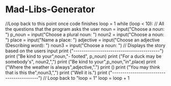 # Mad-Libs-Generator

//Loop back to this point once code finishes
loop = 1
while (loop < 10):
// All the questions that the program asks the user
    noun = input("Choose a noun: ")
    p_noun = input("Choose a plural noun: ")
    noun2 = input("Choose a noun: ")
    place = input("Name a place: ")
    adjective = input("Choose an adjective (Describing word): ")
    noun3 = input("Choose a noun: ")
// Displays the story based on the users input
    print ("------------------------------------------")
    print ("Be kind to your",noun,"- footed", p_noun)
    print ("For a duck may be somebody's", noun2,",")
    print ("Be kind to your",p_noun,"in",place)
    print ("Where the weather is always",adjective,".")
    print ()
    print ("You may think that is this the",noun3,",")
    print ("Well it is.")
    print ("------------------------------------------")
// Loop back to "loop = 1"
    loop = loop + 1
